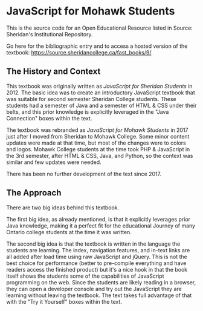 # JavaScript for Mohawk Students

This is the source code for an Open Educational Resource listed in Source: Sheridan's Institutional Repository.

Go here for the bibliographic entry and to access a hosted version of the textbook: https://source.sheridancollege.ca/fast_books/9/ 

## The History and Context
This textbook was originally written as <i>JavaScript for Sheridan Students</i> in 2012. 
The basic idea was to create an introductory JavaScript textbook that was suitable for second semester Sheridan College students. 
These students had a semester of Java and a semester of HTML & CSS under their belts, and this prior knowledge is explicitly leveraged in the "Java Connection" boxes within the text.

The textbook was rebranded as <i>JavaScript for Mohawk Students</i> in 2017 just after I moved from Sheridan to Mohawk College. Some minor content updates were made at that time, but most of the changes were to colors and logos. 
Mohawk College students at the time took PHP & JavaScript in the 3rd semester, after HTML & CSS, Java, and Python, so the context was similar and few updates were needed. 

There has been no further development of the text since 2017.

## The Approach
There are two big ideas behind this textbook.

The first big idea, as already mentioned, is that it explicitly leverages prior Java knowledge, making it a perfect fit for the educational Journey of many Ontario college students at the time it was written.

The second big idea is that the textbook is written in the language the students are learning. The index, navigation features, and in-text links are all added after load time using raw JavaScript and jQuery. 
This is not the best choice for performance (better to pre-compile everything and have readers access the finished product) but it's a nice hook in that the book itself shows the students some of the capabilities of JavaScript programming on the web.
Since the students are likely reading in a browser, they can open a developer console and try out the JavaScript they are learning without leaving the textbook. The text takes full advantage of that with the "Try it Yourself" boxes within the text.
